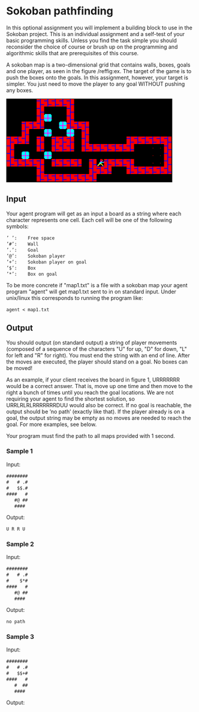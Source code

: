 # Sokoban pathfinding

In this optional assignment you will implement a building block to use in the Sokoban project. This is an individual assignment and a self-test of your basic programming skills. Unless you find the task simple you should reconsider the choice of course or brush up on the programming and algorithmic skills that are prerequisites of this course.

A sokoban map is a two-dimensional grid that contains walls, boxes, goals and one player, as seen in the figure /reffig:ex. The target of the game is to push the boxes onto the goals. In this assignment, however, your target is simpler. You just need to move the player to any goal WITHOUT pushing any boxes.

![A graphical illustration of a sokoban map. There is one player, N boxes and goals. In this assignment the task is to find a path from the start position of the player to one of the goals WITHOUT moving any boxes.](./docs/sokoban.png)

## Input

Your agent program will get as an input a board as a string where each character represents one cell. Each cell will be one of the following symbols:

```
’ ’:	Free space
’#’:	Wall
’.’:	Goal
’@’:	Sokoban player
’+’:	Sokoban player on goal
’$’:	Box
’*’:	Box on goal
```

To be more concrete if "map1.txt" is a file with a sokoban map your agent program "agent" will get map1.txt sent to in on standard input. Under unix/linux this corresponds to running the program like:

```
agent < map1.txt
```

## Output

You should output (on standard output) a string of player movements (composed of a sequence of the characters "U" for up, "D" for down, "L" for left and "R" for right). You must end the string with an end of line. After the moves are executed, the player should stand on a goal. No boxes can be moved!

As an example, if your client receives the board in figure 1, URRRRRRR would be a correct answer. That is, move up one time and then move to the right a bunch of times until you reach the goal locations. We are not requiring your agent to find the shortest solution, so URRLRLRLRRRRRRRDUU would also be correct. If no goal is reachable, the output should be ’no path’ (exactly like that). If the player already is on a goal, the output string may be empty as no moves are needed to reach the goal. For more examples, see below.

Your program must find the path to all maps provided with 1 second.

### Sample 1

Input:
```
########
#   # .#
#   $$.#
####   #
   #@ ##
   ####
```

Output:

```
U R R U
```

### Sample 2

Input:

```
########
#   # .#
#    $*#
####   #
   #@ ##
   ####
```

Output:

```
no path
```

### Sample 3

Input:

```
########
#   # .#
#   $$+#
####   #
   #  ##
   ####
```

Output:

```
```